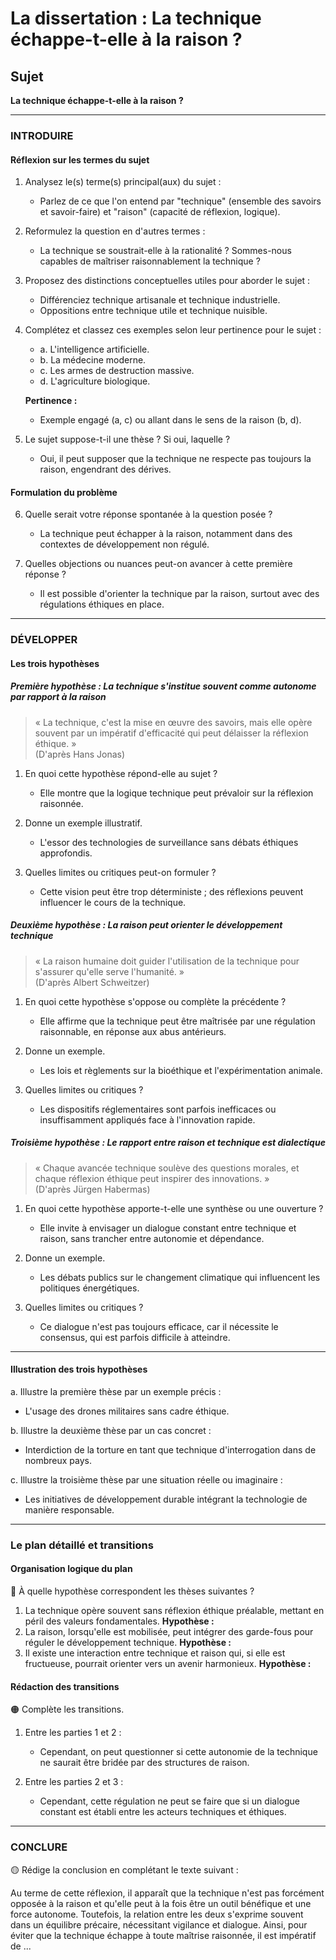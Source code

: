# La dissertation : La technique échappe-t-elle à la raison ?

## Sujet
**La technique échappe-t-elle à la raison ?**

---

### INTRODUIRE

#### Réflexion sur les termes du sujet

1. Analysez le(s) terme(s) principal(aux) du sujet :
   - Parlez de ce que l'on entend par "technique" (ensemble des savoirs et savoir-faire) et "raison" (capacité de réflexion, logique).
  
2. Reformulez la question en d'autres termes :
   - La technique se soustrait-elle à la rationalité ? Sommes-nous capables de maîtriser raisonnablement la technique ?

3. Proposez des distinctions conceptuelles utiles pour aborder le sujet :
   - Différenciez technique artisanale et technique industrielle. 
   - Oppositions entre technique utile et technique nuisible.

4. Complétez et classez ces exemples selon leur pertinence pour le sujet :
   - a. L'intelligence artificielle.
   - b. La médecine moderne.
   - c. Les armes de destruction massive.
   - d. L'agriculture biologique.
  
   **Pertinence :**
   - Exemple engagé (a, c) ou allant dans le sens de la raison (b, d).

5. Le sujet suppose-t-il une thèse ? Si oui, laquelle ?
   - Oui, il peut supposer que la technique ne respecte pas toujours la raison, engendrant des dérives.

#### Formulation du problème

6. Quelle serait votre réponse spontanée à la question posée ?
   - La technique peut échapper à la raison, notamment dans des contextes de développement non régulé.

7. Quelles objections ou nuances peut-on avancer à cette première réponse ?
   - Il est possible d'orienter la technique par la raison, surtout avec des régulations éthiques en place.

---

### DÉVELOPPER

#### Les trois hypothèses

##### Première hypothèse : La technique s'institue souvent comme autonome par rapport à la raison

> « La technique, c'est la mise en œuvre des savoirs, mais elle opère souvent par un impératif d'efficacité qui peut délaisser la réflexion éthique. »  
> (D'après Hans Jonas)

1. En quoi cette hypothèse répond-elle au sujet ?
   - Elle montre que la logique technique peut prévaloir sur la réflexion raisonnée.
  
2. Donne un exemple illustratif.
   - L'essor des technologies de surveillance sans débats éthiques approfondis.

3. Quelles limites ou critiques peut-on formuler ?
   - Cette vision peut être trop déterministe ; des réflexions peuvent influencer le cours de la technique.

##### Deuxième hypothèse : La raison peut orienter le développement technique

> « La raison humaine doit guider l'utilisation de la technique pour s'assurer qu'elle serve l'humanité. »  
> (D'après Albert Schweitzer)

1. En quoi cette hypothèse s'oppose ou complète la précédente ?
   - Elle affirme que la technique peut être maîtrisée par une régulation raisonnable, en réponse aux abus antérieurs.
  
2. Donne un exemple.
   - Les lois et règlements sur la bioéthique et l'expérimentation animale.

3. Quelles limites ou critiques ?
   - Les dispositifs réglementaires sont parfois inefficaces ou insuffisamment appliqués face à l'innovation rapide.

##### Troisième hypothèse : Le rapport entre raison et technique est dialectique

> « Chaque avancée technique soulève des questions morales, et chaque réflexion éthique peut inspirer des innovations. »  
> (D'après Jürgen Habermas)

1. En quoi cette hypothèse apporte-t-elle une synthèse ou une ouverture ?
   - Elle invite à envisager un dialogue constant entre technique et raison, sans trancher entre autonomie et dépendance.
  
2. Donne un exemple.
   - Les débats publics sur le changement climatique qui influencent les politiques énergétiques.

3. Quelles limites ou critiques ?
   - Ce dialogue n'est pas toujours efficace, car il nécessite le consensus, qui est parfois difficile à atteindre.

---

#### Illustration des trois hypothèses

a. Illustre la première thèse par un exemple précis :
   - L'usage des drones militaires sans cadre éthique.

b. Illustre la deuxième thèse par un cas concret :
   - Interdiction de la torture en tant que technique d'interrogation dans de nombreux pays.

c. Illustre la troisième thèse par une situation réelle ou imaginaire :
   - Les initiatives de développement durable intégrant la technologie de manière responsable.

---

### Le plan détaillé et transitions

#### Organisation logique du plan

🔴 À quelle hypothèse correspondent les thèses suivantes ?

1. La technique opère souvent sans réflexion éthique préalable, mettant en péril des valeurs fondamentales. **Hypothèse :**
2. La raison, lorsqu'elle est mobilisée, peut intégrer des garde-fous pour réguler le développement technique. **Hypothèse :**
3. Il existe une interaction entre technique et raison qui, si elle est fructueuse, pourrait orienter vers un avenir harmonieux. **Hypothèse :**

#### Rédaction des transitions

🟠 Complète les transitions.

1. Entre les parties 1 et 2 :  
   - Cependant, on peut questionner si cette autonomie de la technique ne saurait être bridée par des structures de raison.
   
2. Entre les parties 2 et 3 :  
   - Cependant, cette régulation ne peut se faire que si un dialogue constant est établi entre les acteurs techniques et éthiques.

---

### CONCLURE

🟡 Rédige la conclusion en complétant le texte suivant :

Au terme de cette réflexion, il apparaît que la technique n'est pas forcément opposée à la raison et qu'elle peut à la fois être un outil bénéfique et une force autonome. Toutefois, la relation entre les deux s'exprime souvent dans un équilibre précaire, nécessitant vigilance et dialogue. Ainsi, pour éviter que la technique échappe à toute maîtrise raisonnée, il est impératif de ...